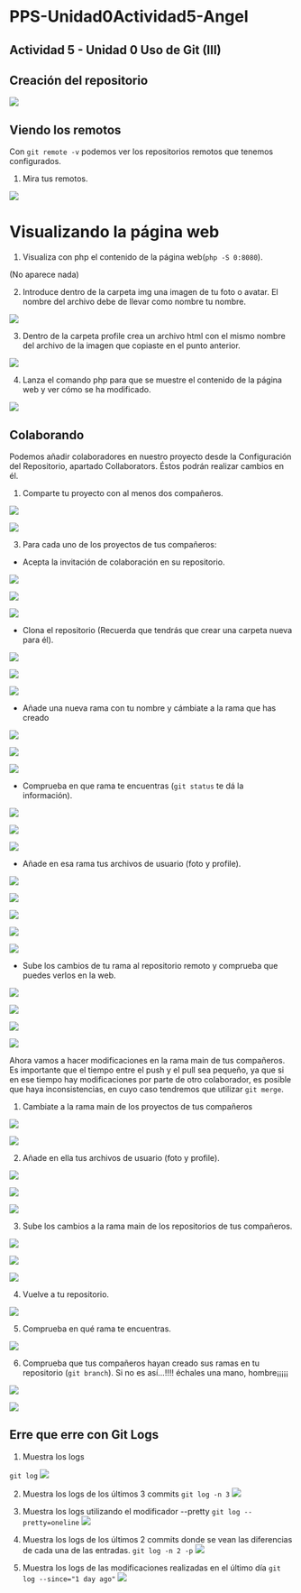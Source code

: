 # PPS-Unidad0Actividad5-Angel
## Actividad 5 - Unidad 0 Uso de Git (III)

## Creación del repositorio
![](Images/img1.png)

## Viendo los remotos
Con `git remote -v` podemos ver los repositorios remotos que tenemos configurados.

1. Mira tus remotos.
   
![](Images/img2.png)

# Visualizando la página web

1. Visualiza con php el contenido de la página web(`php -S 0:8080`).

(No aparece nada)

2. Introduce dentro de la carpeta img una imagen de tu foto o avatar. El nombre del archivo debe de llevar como nombre tu nombre.

![](Images/img3.png)

3. Dentro de la carpeta profile crea un archivo html con el mismo nombre del archivo de la imagen que copiaste en el punto anterior.

![](Images/img4.png)

4. Lanza el comando php para que se muestre el contenido de la página web y ver cómo se ha modificado.

![](Images/img5.png)

## Colaborando
Podemos añadir colaboradores en nuestro proyecto desde la Configuración del Repositorio, apartado Collaborators. Éstos podrán realizar cambios en él.


1. Comparte tu proyecto con al menos dos compañeros.

![](Images/img8.png)

![](Images/img7.png)

3. Para cada uno de los proyectos de tus compañeros:
  * Acepta la invitación de colaboración en su repositorio.
 
  ![](Images/img6.png)
  
  ![](Images/img10.png)

  ![](Images/img36.png)

  * Clona el repositorio (Recuerda que tendrás que crear una carpeta nueva para él).
 
  ![](Images/img11.png)
  
  ![](Images/img17.png)

  ![](Images/img37.png)

  * Añade una nueva rama con tu nombre y cámbiate a la rama que has creado
  
  ![](Images/img12.png)
  
  ![](Images/img18.png)

  ![](Images/img38.png)

  * Comprueba en que rama te encuentras (`git status` te dá la información).
 
  ![](Images/img13.png)
 
  ![](Images/img19.png)

  ![](Images/img40.png)


  * Añade en esa rama tus archivos de usuario (foto y profile).
  
  ![](Images/img14.png)
  
  ![](Images/img15.png)
  
  ![](Images/img20.png)
 
  ![](Images/img25.png)

  ![](Images/img39.png)
  
  * Sube los cambios de tu rama al repositorio remoto y comprueba que puedes verlos en la web.
 
  ![](Images/img22.png)
 
  ![](Images/img21.png)

  ![](Images/img27.png) 

  ![](Images/img42.png)
  
 
Ahora vamos a hacer modificaciones en la rama main de tus compañeros. Es importante que el tiempo entre el push y el pull sea pequeño, ya que si en ese tiempo hay modificaciones por parte de otro colaborador, es posible que haya inconsistencias, en cuyo caso tendremos que utilizar `git merge`.


1. Cambiate a la rama main de los proyectos de tus compañeros

![](Images/img28.png)

![](Images/img33.png)


2. Añade en ella tus archivos de usuario (foto y profile).

![](Images/img29.png)

![](Images/img34.png)

![](Images/img43.png)


3. Sube los cambios a la rama main de los repositorios de tus compañeros.

![](Images/img30.png)

![](Images/img35.png)

![](Images/img44.png)


4. Vuelve a tu repositorio.

![](Images/img31.png)

5. Comprueba en qué rama te encuentras.

![](Images/img32.png)

6. Comprueba que tus compañeros hayan creado sus ramas en tu repositorio (`git branch`). Si no es así...!!!! échales una mano, hombre¡¡¡¡¡

![](Images/img52.png)

![](Images/img53.png)

## Erre que erre con Git Logs

1. Muestra los logs

`git log`
![](Images/img54.png)

2. Muestra los logs de los últimos 3 commits
`git log -n 3`
![](Images/img55.png)

3. Muestra los logs utilizando el modificador --pretty
`git log --pretty=oneline`
![](Images/img56.png)

5. Muestra los logs de los últimos 2 commits donde se vean las diferencias de cada una de las entradas.
`git log -n 2 -p`
![](Images/img57.png)

7. Muestra los logs de las modificaciones realizadas en el último día
`git log --since="1 day ago"`
![](Images/img58.png)


